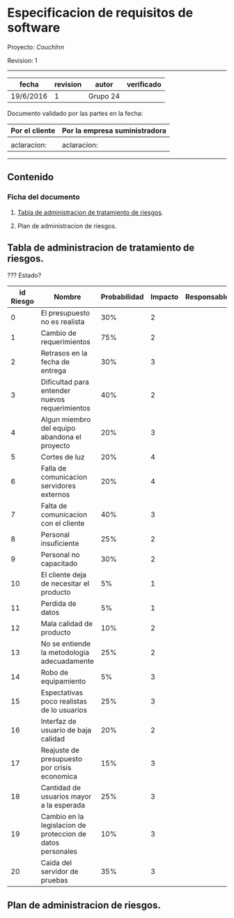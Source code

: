 # Especificacion de requisitos de software


Proyecto: *CouchInn*


Revision: 1


---

| fecha | revision | autor | verificado |
| --- | --- | --- | --- |
| 19/6/2016 | 1 | Grupo 24 |


Documento validado por las partes en la fecha:

| Por el cliente | Por la empresa suministradora |
| --- | --- |
|     |     |
|aclaracion: | aclaracion: |

---

## Contenido

### Ficha del documento

1. [Tabla de administracion de tratamiento de riesgos](#tabla-de-administracion-de-tratamientos-de-riesgos).


2. Plan de administracion de riesgos.


## Tabla de administracion de tratamiento de riesgos.

??? Estado?

| id Riesgo | Nombre                            | Probabilidad | Impacto | Responsable | Estado |
| ---       | ---                               | ---          | ---     | ---         | ---    |
| 0         | El presupuesto no es realista     | 30%          | 2       |     |        |
| 1         | Cambio de requerimientos          | 75%          | 2       |     |        |
| 2         | Retrasos en la fecha de entrega   | 30%          | 3       |     |        |
| 3         | Dificultad para entender nuevos requerimientos | 40% | 2 |  |     |
| 4         | Algun miembro del equipo abandona el proyecto | 20% | 3 |  | |
| 5         | Cortes de luz                     | 20%          | 4       |      |       |
| 6         | Falla de comunicacion servidores externos | 20%       | 4       |      |       |
| 7         | Falta de comunicacion con el cliente | 40%       | 3       |      |       |
| 8         | Personal insuficiente                | 25%       | 2       |      |       |
| 9         | Personal no capacitado               | 30%       | 2       |      |       |
| 10        | El cliente deja de necesitar el producto| 5%  | 1       |       |       |
| 11        | Perdida de datos                     | 5%       | 1       |       |       |
| 12        | Mala calidad de producto             | 10%      | 2       |       |       |
| 13        | No se entiende la metodologia adecuadamente | 25% | 2     |               |       |
| 14        | Robo de equipamiento | 5% | 3 |    |   |
| 15        | Espectativas poco realistas de lo usuarios | 25% | 3 |    |    |
| 16        | Interfaz de usuario de baja calidad | 20% | 2 |    |    |
| 17        | Reajuste de presupuesto por crisis economica | 15% | 3  |    |    |
| 18        | Cantidad de usuarios mayor a la esperada | 25% | 3  |   |   |
| 19        | Cambio en la legislacion de proteccion de datos personales | 10% | 3  |    |    |
| 20        | Caida del servidor de pruebas    | 35%    | 3  |    |   |


## Plan de administracion de riesgos.
